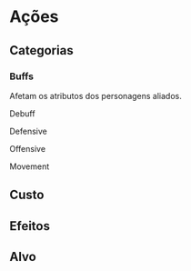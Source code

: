 # Ações

## Categorias

### Buffs

Afetam os atributos dos personagens aliados.

Debuff

Defensive

Offensive

Movement

## Custo

## Efeitos

## Alvo
